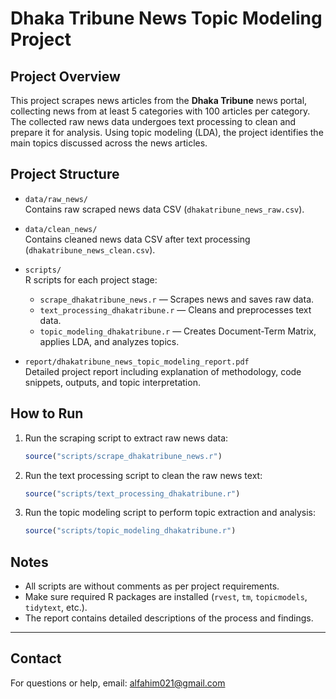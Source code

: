 # Dhaka Tribune News Topic Modeling Project

## Project Overview
This project scrapes news articles from the **Dhaka Tribune** news portal, collecting news from at least 5 categories with 100 articles per category. The collected raw news data undergoes text processing to clean and prepare it for analysis. Using topic modeling (LDA), the project identifies the main topics discussed across the news articles.

## Project Structure

- `data/raw_news/`  
  Contains raw scraped news data CSV (`dhakatribune_news_raw.csv`).

- `data/clean_news/`  
  Contains cleaned news data CSV after text processing (`dhakatribune_news_clean.csv`).

- `scripts/`  
  R scripts for each project stage:  
  - `scrape_dhakatribune_news.r` — Scrapes news and saves raw data.  
  - `text_processing_dhakatribune.r` — Cleans and preprocesses text data.  
  - `topic_modeling_dhakatribune.r` — Creates Document-Term Matrix, applies LDA, and analyzes topics.

- `report/dhakatribune_news_topic_modeling_report.pdf`  
  Detailed project report including explanation of methodology, code snippets, outputs, and topic interpretation.

## How to Run

1. Run the scraping script to extract raw news data:

   ```r
   source("scripts/scrape_dhakatribune_news.r")
   ```

2. Run the text processing script to clean the raw news text:

   ```r
   source("scripts/text_processing_dhakatribune.r")
   ```

3. Run the topic modeling script to perform topic extraction and analysis:

   ```r
   source("scripts/topic_modeling_dhakatribune.r")
   ```

## Notes

- All scripts are without comments as per project requirements.
- Make sure required R packages are installed (`rvest`, `tm`, `topicmodels`, `tidytext`, etc.).
- The report contains detailed descriptions of the process and findings.

---

## Contact

For questions or help, email: alfahim021@gmail.com
